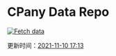 # CPany Data Repo

[![Fetch data](https://github.com/yjl9903/CPany/actions/workflows/fetch.yml/badge.svg)](https://github.com/yjl9903/CPany/actions/workflows/fetch.yml)

<!-- START_SECTION: update_time -->
更新时间：[2021-11-10 17:13](https://www.timeanddate.com/worldclock/fixedtime.html?msg=Fetch+data&iso=20211110T171350&p1=237)
<!-- END_SECTION: update_time -->
